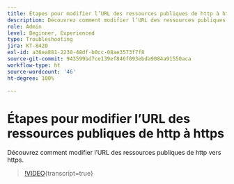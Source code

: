 ```yaml
---
title: Étapes pour modifier l’URL des ressources publiques de http à https
description: Découvrez comment modifier l’URL des ressources publiques de http vers https.
role: Admin
level: Beginner, Experienced
type: Troubleshooting
jira: KT-8420
exl-id: a36ea881-2230-48df-b0cc-08ae3573f7f8
source-git-commit: 943599bd7ce139ef846f093ebda9084a91550aca
workflow-type: ht
source-wordcount: '46'
ht-degree: 100%

---
```


# Étapes pour modifier l’URL des ressources publiques de http à https

Découvrez comment modifier l’URL des ressources publiques de http vers https.

>[!VIDEO](https://video.tv.adobe.com/v/335973?learn=on){transcript=true}
